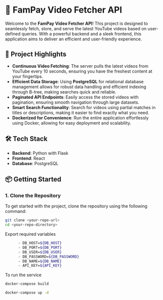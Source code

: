 # 🎥 FamPay Video Fetcher API

Welcome to the **FamPay Video Fetcher API**! This project is designed to seamlessly fetch, store, and serve the latest YouTube videos based on user-defined queries. With a powerful backend and a sleek frontend, this application aims to deliver an efficient and user-friendly experience.

## 🚀 Project Highlights

- **Continuous Video Fetching**: The server pulls the latest videos from YouTube every 10 seconds, ensuring you have the freshest content at your fingertips.
- **Efficient Data Storage**: Using **PostgreSQL** for relational database management allows for robust data handling and efficient indexing through B-tree, making searches quick and reliable.
- **Paginated API Endpoints**: Easily access the stored videos with pagination, ensuring smooth navigation through large datasets.
- **Smart Search Functionality**: Search for videos using partial matches in titles or descriptions, making it easier to find exactly what you need.
- **Dockerized for Convenience**: Run the entire application effortlessly using Docker, allowing for easy deployment and scalability.

## 🛠️ Tech Stack

- **Backend**: Python with Flask
- **Frontend**: React
- **Database**: PostgreSQL

## 📦 Getting Started

### 1. Clone the Repository

To get started with the project, clone the repository using the following command:

```bash
git clone <your-repo-url>
cd <your-repo-directory>
```

Export required variables

```bash
      - DB_HOST=${DB_HOST}
      - DB_PORT=${DB_PORT}
      - DB_USER=${DB_USER}
      - DB_PASSWORD=${DB_PASSWORD}
      - DB_NAME=${DB_NAME}
      - API_KEY=${API_KEY}
```

To run the service 

```bash
docker-compose build
```

```bash
docker-compose up -d
```
